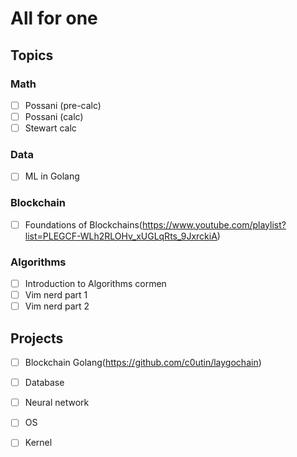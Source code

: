 # All for one 

## Topics

### Math

- [ ] Possani (pre-calc)
- [ ] Possani (calc)
- [ ] Stewart calc

### Data
 - [ ] ML in Golang

### Blockchain
- [ ] Foundations of Blockchains(https://www.youtube.com/playlist?list=PLEGCF-WLh2RLOHv_xUGLqRts_9JxrckiA)

### Algorithms
- [ ] Introduction to Algorithms cormen
- [ ] Vim nerd part 1
- [ ] Vim nerd part 2

## Projects
- [ ] Blockchain Golang(https://github.com/c0utin/laygochain)
- [ ] Database
- [ ] Neural network
- [ ] OS
- [ ] Kernel



